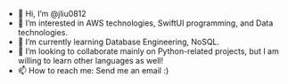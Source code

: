 - 👋 Hi, I’m @jliu0812
- 👀 I’m interested in AWS technologies, SwiftUI programming, and Data technologies.
- 🌱 I’m currently learning Database Engineering, NoSQL.
- 💞️ I’m looking to collaborate mainly on Python-related projects, but I am willing to learn other languages as well!
- 📫 How to reach me: Send me an email :)

<!---
jliu0812/jliu0812 is a ✨ special ✨ repository because its `README.md` (this file) appears on your GitHub profile.
You can click the Preview link to take a look at your changes.
--->
